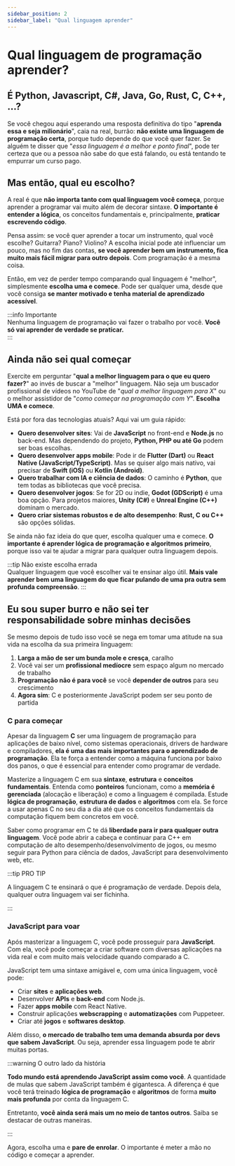 ```yaml
---
sidebar_position: 2
sidebar_label: "Qual linguagem aprender"
---
```


# Qual linguagem de programação aprender?

## É Python, Javascript, C#, Java, Go, Rust, C, C++, ...?

Se você chegou aqui esperando uma resposta definitiva do tipo "**aprenda essa e seja milionário**", caia na real, burrão: **não existe uma linguagem de programação certa**, porque tudo depende do que você quer fazer. Se alguém te disser que "*essa linguagem é a melhor e ponto final*", pode ter certeza que ou a pessoa não sabe do que está falando, ou está tentando te empurrar um curso pago.  

## Mas então, qual eu escolho?  

A real é que **não importa tanto com qual linguagem você começa**, porque aprender a programar vai muito além de decorar sintaxe. **O importante é entender a lógica**, os conceitos fundamentais e, principalmente, **praticar escrevendo código**.  

Pensa assim: se você quer aprender a tocar um instrumento, qual você escolhe? Guitarra? Piano? Violino? A escolha inicial pode até influenciar um pouco, mas no fim das contas, **se você aprender bem um instrumento, fica muito mais fácil migrar para outro depois**. Com programação é a mesma coisa.  

Então, em vez de perder tempo comparando qual linguagem é "melhor", simplesmente **escolha uma e comece**. Pode ser qualquer uma, desde que você consiga **se manter motivado e tenha material de aprendizado acessível**.  

:::info Importante  
Nenhuma linguagem de programação vai fazer o trabalho por você. **Você só vai aprender de verdade se praticar.**  
:::  

## Ainda não sei qual começar

Exercite em perguntar "**qual a melhor linguagem para o que eu quero fazer?**" ao invés de buscar a "melhor" linguagem. Não seja um buscador profissional de vídeos no YouTube de "*qual a melhor linguagem para X*" ou o melhor assistidor de "*como começar na programação com Y*". **Escolha UMA e comece**.

Está por fora das tecnologias atuais? Aqui vai um guia rápido:

- **Quero desenvolver sites**: Vai de **JavaScript** no front-end e **Node.js** no back-end. Mas dependendo do projeto, **Python, PHP ou até Go** podem ser boas escolhas.  
- **Quero desenvolver apps mobile**: Pode ir de **Flutter (Dart)** ou **React Native (JavaScript/TypeScript)**. Mas se quiser algo mais nativo, vai precisar de **Swift (iOS)** ou **Kotlin (Android)**.  
- **Quero trabalhar com IA e ciência de dados**: O caminho é **Python**, que tem todas as bibliotecas que você precisa.  
- **Quero desenvolver jogos**: Se for 2D ou indie, **Godot (GDScript)** é uma boa opção. Para projetos maiores, **Unity (C#)** e **Unreal Engine (C++)** dominam o mercado.  
- **Quero criar sistemas robustos e de alto desempenho**: **Rust, C ou C++** são opções sólidas.  

Se ainda não faz ideia do que quer, escolha qualquer uma e comece. **O importante é aprender lógica de programação e algoritmos primeiro**, porque isso vai te ajudar a migrar para qualquer outra linguagem depois.  

:::tip Não existe escolha errada  
Qualquer linguagem que você escolher vai te ensinar algo útil. **Mais vale aprender bem uma linguagem do que ficar pulando de uma pra outra sem profunda compreensão**.
:::  

## Eu sou super burro e não sei ter responsabilidade sobre minhas decisões

Se mesmo depois de tudo isso você se nega em tomar uma atitude na sua vida na escolha da sua primeira linguagem:

1. **Larga a mão de ser um bunda mole e cresça**, caralho
2. Você vai ser um **profissional medíocre** sem espaço algum no mercado de trabalho
3. **Programação não é para você** se você **depender de outros** para seu crescimento
3. **Agora sim**: C e posteriormente JavaScript podem ser seu ponto de partida

### C para começar

Apesar da linguagem **C** ser uma linguagem de programação para aplicações de baixo nível, como sistemas operacionais, drivers de hardware e compiladores, **ela é uma das mais importantes para o aprendizado de programação**. Ela te força a entender como a máquina funciona por baixo dos panos, o que é essencial para entender como programar de verdade.

Masterize a linguagem C em sua **sintaxe**, **estrutura** e **conceitos fundamentais**. Entenda como **ponteiros** funcionam, como a **memória é gerenciada** (alocação e liberação) e como a linguagem é compilada. Estude **lógica de programação**, **estrutura de dados** e **algoritmos** com ela. Se force a usar apenas C no seu dia a dia até que os conceitos fundamentais da computação fiquem bem concretos em você.

Saber como programar em C te dá **liberdade para ir para qualquer outra linguagem**. Você pode abrir a cabeça e continuar para C++ em computação de alto desempenho/desenvolvimento de jogos, ou mesmo seguir para Python para ciência de dados, JavaScript para desenvolvimento web, etc.

:::tip PRO TIP

A linguagem C te ensinará o que é programação de verdade. Depois dela, qualquer outra linguagem vai ser fichinha.

:::

### JavaScript para voar

Após masterizar a linguagem C, você pode prosseguir para **JavaScript**. Com ela, você pode começar a criar software com diversas aplicações na vida real e com muito mais velocidade quando comparado a C.

JavaScript tem uma sintaxe amigável e, com uma única linguagem, você pode:  

- Criar **sites** e **aplicações web**.
- Desenvolver **APIs** e **back-end** com Node.js.
- Fazer **apps mobile** com React Native.
- Construir aplicações **webscrapping** e **automatizações** com Puppeteer.
- Criar até **jogos** e **softwares desktop**.

Além disso, **o mercado de trabalho tem uma demanda absurda por devs que sabem JavaScript**. Ou seja, aprender essa linguagem pode te abrir muitas portas.

:::warning O outro lado da história

**Todo mundo está aprendendo JavaScript assim como você**. A quantidade de mulas que sabem JavaScript também é gigantesca. A diferença é que você terá treinado **lógica de programação** e **algoritmos** de forma **muito mais profunda** por conta da linguagem C.

Entretanto, **você ainda será mais um no meio de tantos outros**. Saiba se destacar de outras maneiras.

:::

Agora, escolha uma e **pare de enrolar**. O importante é meter a mão no código e começar a aprender.

